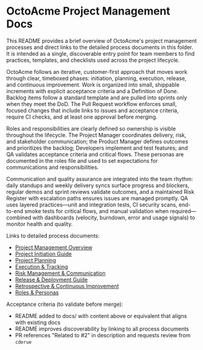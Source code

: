 # OctoAcme Project Management Docs

This README provides a brief overview of OctoAcme's project management processes and direct links to the detailed process documents in this folder. It is intended as a single, discoverable entry point for team members to find practices, templates, and checklists used across the project lifecycle.

OctoAcme follows an iterative, customer-first approach that moves work through clear, timeboxed phases: initiation, planning, execution, release, and continuous improvement. Work is organized into small, shippable increments with explicit acceptance criteria and a Definition of Done. Backlog items follow a standard template and are pulled into sprints only when they meet the DoD. The Pull Request workflow enforces small, focused changes that include links to issues and acceptance criteria, require CI checks, and at least one approval before merging.

Roles and responsibilities are clearly defined so ownership is visible throughout the lifecycle. The Project Manager coordinates delivery, risk, and stakeholder communication; the Product Manager defines outcomes and prioritizes the backlog; Developers implement and test features; and QA validates acceptance criteria and critical flows. These personas are documented in the roles file and used to set expectations for communications and responsibilities.

Communication and quality assurance are integrated into the team rhythm: daily standups and weekly delivery syncs surface progress and blockers, regular demos and sprint reviews validate outcomes, and a maintained Risk Register with escalation paths ensures issues are managed promptly. QA uses layered practices—unit and integration tests, CI security scans, end-to-end smoke tests for critical flows, and manual validation when required—combined with dashboards (velocity, burndown, error and usage signals) to monitor health and quality.

Links to detailed process documents:

- [Project Management Overview](octoacme-project-management-overview.md)
- [Project Initiation Guide](octoacme-project-initiation.md)
- [Project Planning](octoacme-project-planning.md)
- [Execution &amp; Tracking](octoacme-execution-and-tracking.md)
- [Risk Management &amp; Communication](octoacme-risks-and-communication.md)
- [Release &amp; Deployment Guide](octoacme-release-and-deployment.md)
- [Retrospective &amp; Continuous Improvement](octoacme-retrospective-and-continuous-improvement.md)
- [Roles &amp; Personas](octoacme-roles-and-personas.md)

Acceptance criteria (to validate before merge):
- README added to docs/ with content above or equivalent that aligns with existing docs
- README improves discoverability by linking to all process documents
- PR references "Related to #2" in description and requests review from `cderue`
